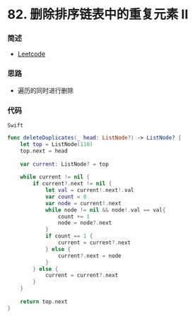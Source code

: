 # 82. 删除排序链表中的重复元素 II

### 简述

- [Leetcode](https://leetcode-cn.com/problems/remove-duplicates-from-sorted-list-ii/)

### 思路

- 遍历的同时进行删除

### 代码

`Swift`

```swift
func deleteDuplicates(_ head: ListNode?) -> ListNode? {
    let top = ListNode(110)
    top.next = head
    
    var current: ListNode? = top
    
    while current != nil {
        if current?.next != nil {
            let val = current!.next!.val
            var count = 0
            var node = current!.next
            while node != nil && node!.val == val{
                count += 1
                node = node?.next
            }
            if count == 1 {
                current = current?.next
            } else {
                current?.next = node
            }
        } else {
            current = current?.next
        }
    }
    
    return top.next
}

```